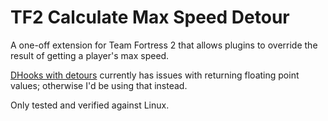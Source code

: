 # TF2 Calculate Max Speed Detour

A one-off extension for Team Fortress 2 that allows plugins to override the result of getting a
player's max speed.

[DHooks with detours][] currently has issues with returning floating point values; otherwise
I'd be using that instead.

Only tested and verified against Linux.

[DHooks with detours]: https://forums.alliedmods.net/showpost.php?p=2588686&postcount=589
